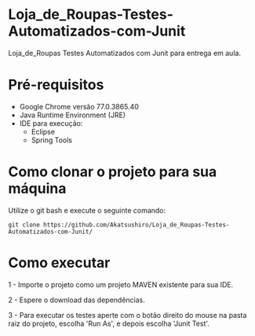 # Loja_de_Roupas-Testes-Automatizados-com-Junit
Loja_de_Roupas Testes Automatizados com Junit para entrega em aula.

# Pré-requisitos

- Google Chrome versão 77.0.3865.40
- Java Runtime Environment (JRE)
- IDE para execução:
  - Eclipse
  - Spring Tools

# Como clonar o projeto para sua máquina

Utilize o git bash e execute o seguinte comando:

`git clone https://github.com/Akatsushiro/Loja_de_Roupas-Testes-Automatizados-com-Junit/`

# Como executar

1 - Importe o projeto como um projeto MAVEN existente para sua IDE.

2 - Espere o download das dependências.

3 - Para executar os testes aperte com o botão direito do mouse na pasta raiz do projeto, escolha 'Run As', e depois escolha 'Junit Test'. 
